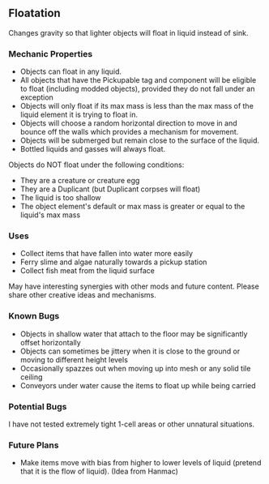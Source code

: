 ﻿## Floatation

Changes gravity so that lighter objects will float in liquid instead of sink.

### Mechanic Properties
- Objects can float in any liquid.
- All objects that have the Pickupable tag and component will be eligible to float (including modded objects), provided they do not fall under an exception
- Objects will only float if its max mass is less than the max mass of the liquid element it is trying to float in.
- Objects will choose a random horizontal direction to move in and bounce off the walls which provides a mechanism for movement.
- Objects will be submerged but remain close to the surface of the liquid.
- Bottled liquids and gasses will always float.

Objects do NOT float under the following conditions:
- They are a creature or creature egg
- They are a Duplicant (but Duplicant corpses will float)
- The liquid is too shallow
- The object element's default or max mass is greater or equal to the liquid's max mass

### Uses
- Collect items that have fallen into water more easily
- Ferry slime and algae naturally towards a pickup station
- Collect fish meat from the liquid surface

May have interesting synergies with other mods and future content. Please share other creative ideas and mechanisms.

### Known Bugs
- Objects in shallow water that attach to the floor may be significantly offset horizontally
- Objects can sometimes be jittery when it is close to the ground or moving to different height levels
- Occasionally spazzes out when moving up into mesh or any solid tile ceiling
- Conveyors under water cause the items to float up while being carried

### Potential Bugs
I have not tested extremely tight 1-cell areas or other unnatural situations.

### Future Plans
- Make items move with bias from higher to lower levels of liquid (pretend that it is the flow of liquid). (Idea from Hanmac)
